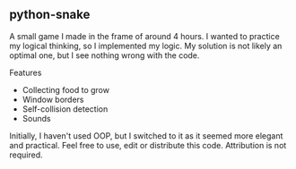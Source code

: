 ## python-snake
A small game I made in the frame of around 4 hours. I wanted to practice my logical thinking, so I implemented my logic. My solution is not likely an optimal one, but I see nothing wrong with the code.

Features
- Collecting food to grow
- Window borders
- Self-collision detection
- Sounds

Initially, I haven't used OOP, but I switched to it as it seemed more elegant and practical. Feel free to use, edit or distribute this code. Attribution is not required.
